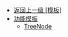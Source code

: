 - [返回上一级 [模板]](zh-CN/EdgeLinkStudio/工程管理/工程管理扩展功能/模板/)
- [功能模板](zh-CN/EdgeLinkStudio/工程管理/工程管理扩展功能/模板/功能模板/)
  - [TreeNode](zh-CN/EdgeLinkStudio/工程管理/工程管理扩展功能/模板/功能模板/TreeNode.md)
